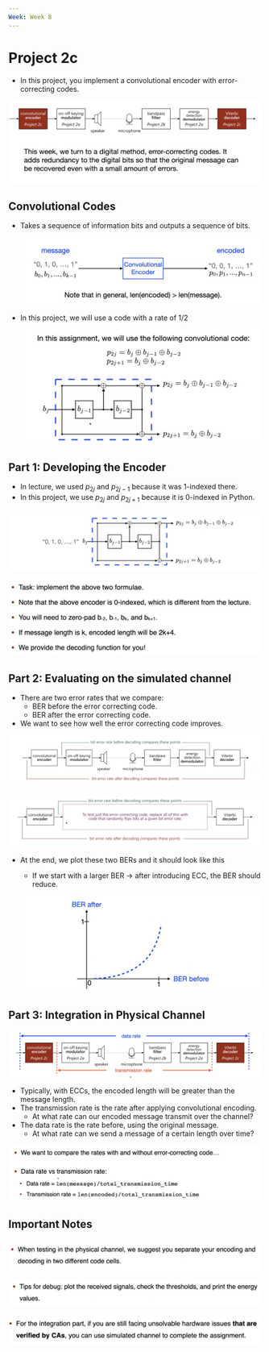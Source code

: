 ```yaml
---
Week: Week 8
---
```

# Project 2c

- In this project, you implement a convolutional encoder with error-correcting codes.

![Untitled 38.png](attachments/Untitled%2038.png)

  

## Convolutional Codes

- Takes a sequence of information bits and outputs a sequence of bits.
    
    ![Untitled 1 5.png](attachments/Untitled%201%205.png)
    
- In this project, we will use a code with a rate of 1/2
    
    ![Untitled 2 6.png](attachments/Untitled%202%206.png)
    

  

## Part 1: Developing the Encoder

- In lecture, we used $p_{2j}$﻿ and $p_{2j-1}$﻿ because it was 1-indexed there.
- In this project, we use $p_{2j}$﻿ and $p_{2j+1}$﻿ because it is 0-indexed in Python.

![Untitled 3 6.png](attachments/Untitled%203%206.png)

![Untitled 4 5.png](attachments/Untitled%204%205.png)

  

## Part 2: Evaluating on the simulated channel

- There are two error rates that we compare:
    - BER before the error correcting code.
    - BER after the error correcting code.
- We want to see how well the error correcting code improves.

![Untitled 5 5.png](attachments/Untitled%205%205.png)

![Untitled 6 5.png](attachments/Untitled%206%205.png)

  

- At the end, we plot these two BERs and it should look like this
    
    - If we start with a larger BER → after introducing ECC, the BER should reduce.
    
    ![Untitled 7 5.png](attachments/Untitled%207%205.png)
    

  

## Part 3: Integration in Physical Channel

![Untitled 8 5.png](attachments/Untitled%208%205.png)

- Typically, with ECCs, the encoded length will be greater than the message length.
- The transmission rate is the rate after applying convolutional encoding.
    - At what rate can our encoded message transmit over the channel?
- The data rate is the rate before, using the original message.
    - At what rate can we send a message of a certain length over time?

![Untitled 9 5.png](attachments/Untitled%209%205.png)

  

## Important Notes

![Untitled 10 5.png](attachments/Untitled%2010%205.png)

![Untitled 11 5.png](attachments/Untitled%2011%205.png)

![Untitled 12 5.png](attachments/Untitled%2012%205.png)